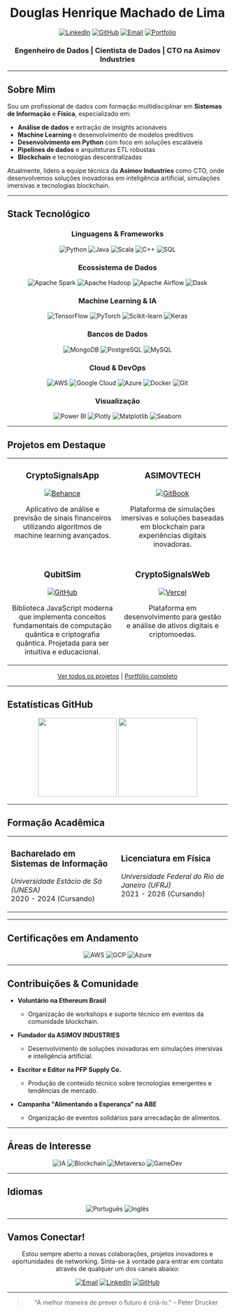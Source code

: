 # <div align="center">Douglas Henrique Machado de Lima</div>
<div align="center">

[![LinkedIn](https://img.shields.io/badge/LinkedIn-0077B5?style=for-the-badge&logo=linkedin&logoColor=white)](https://www.linkedin.com/in/dougdotcon/)
[![GitHub](https://img.shields.io/badge/GitHub-100000?style=for-the-badge&logo=github&logoColor=white)](https://github.com/dougdotcon)
[![Email](https://img.shields.io/badge/Gmail-D14836?style=for-the-badge&logo=gmail&logoColor=white)](mailto:dougdotcon@gmail.com)
[![Portfolio](https://img.shields.io/badge/Portfolio-0A0A0A?style=for-the-badge&logo=dev.to&logoColor=white)](https://colab.research.google.com/drive/1xq-7fztEdRaXsdDjfWo0aYCQldNgCnw1#scrollTo=RPTNxYHWciu6)

</div>

<div align="center">
  
### Engenheiro de Dados | Cientista de Dados | CTO na Asimov Industries
</div>

---

##  Sobre Mim

Sou um profissional de dados com formação multidisciplinar em **Sistemas de Informação** e **Física**, especializado em:

-  **Análise de dados** e extração de insights acionáveis
-  **Machine Learning** e desenvolvimento de modelos preditivos
-  **Desenvolvimento em Python** com foco em soluções escaláveis
-  **Pipelines de dados** e arquiteturas ETL robustas
-  **Blockchain** e tecnologias descentralizadas

Atualmente, lidero a equipe técnica da **Asimov Industries** como CTO, onde desenvolvemos soluções inovadoras em inteligência artificial, simulações imersivas e tecnologias blockchain.

---

##  Stack Tecnológico

<div align="center">

### Linguagens & Frameworks
![Python](https://img.shields.io/badge/Python-3776AB?style=for-the-badge&logo=python&logoColor=white)
![Java](https://img.shields.io/badge/Java-007396?style=for-the-badge&logo=java&logoColor=white)
![Scala](https://img.shields.io/badge/Scala-DC322F?style=for-the-badge&logo=scala&logoColor=white)
![C++](https://img.shields.io/badge/C++-00599C?style=for-the-badge&logo=c%2B%2B&logoColor=white)
![SQL](https://img.shields.io/badge/SQL-4479A1?style=for-the-badge&logo=postgresql&logoColor=white)

### Ecossistema de Dados
![Apache Spark](https://img.shields.io/badge/Apache_Spark-E25A1C?style=for-the-badge&logo=apache-spark&logoColor=white)
![Apache Hadoop](https://img.shields.io/badge/Hadoop-66CCFF?style=for-the-badge&logo=apache-hadoop&logoColor=black)
![Apache Airflow](https://img.shields.io/badge/Airflow-017CEE?style=for-the-badge&logo=apache-airflow&logoColor=white)
![Dask](https://img.shields.io/badge/Dask-FDA061?style=for-the-badge&logo=dask&logoColor=white)

### Machine Learning & IA
![TensorFlow](https://img.shields.io/badge/TensorFlow-FF6F00?style=for-the-badge&logo=tensorflow&logoColor=white)
![PyTorch](https://img.shields.io/badge/PyTorch-EE4C2C?style=for-the-badge&logo=pytorch&logoColor=white)
![Scikit-learn](https://img.shields.io/badge/Scikit--learn-F7931E?style=for-the-badge&logo=scikit-learn&logoColor=white)
![Keras](https://img.shields.io/badge/Keras-D00000?style=for-the-badge&logo=keras&logoColor=white)

### Bancos de Dados
![MongoDB](https://img.shields.io/badge/MongoDB-4EA94B?style=for-the-badge&logo=mongodb&logoColor=white)
![PostgreSQL](https://img.shields.io/badge/PostgreSQL-316192?style=for-the-badge&logo=postgresql&logoColor=white)
![MySQL](https://img.shields.io/badge/MySQL-00000F?style=for-the-badge&logo=mysql&logoColor=white)

### Cloud & DevOps
![AWS](https://img.shields.io/badge/AWS-232F3E?style=for-the-badge&logo=amazon-aws&logoColor=white)
![Google Cloud](https://img.shields.io/badge/GCP-4285F4?style=for-the-badge&logo=google-cloud&logoColor=white)
![Azure](https://img.shields.io/badge/Azure-0089D6?style=for-the-badge&logo=microsoft-azure&logoColor=white)
![Docker](https://img.shields.io/badge/Docker-2496ED?style=for-the-badge&logo=docker&logoColor=white)
![Git](https://img.shields.io/badge/Git-F05032?style=for-the-badge&logo=git&logoColor=white)

### Visualização
![Power BI](https://img.shields.io/badge/Power_BI-F2C811?style=for-the-badge&logo=power-bi&logoColor=black)
![Plotly](https://img.shields.io/badge/Plotly-239120?style=for-the-badge&logo=plotly&logoColor=white)
![Matplotlib](https://img.shields.io/badge/Matplotlib-11557c?style=for-the-badge&logo=python&logoColor=white)
![Seaborn](https://img.shields.io/badge/Seaborn-4C72B0?style=for-the-badge&logo=python&logoColor=white)

</div>

---

##  Projetos em Destaque

<div align="center">
<table>
  <tr>
    <td width="50%" valign="top">
      <h3 align="center">CryptoSignalsApp</h3>
      <div align="center">
        <a href="https://www.behance.net/gallery/201464477/App-CryptoSignalsApp" target="_blank">
          <img src="https://img.shields.io/badge/Behance-414141?style=for-the-badge&logo=behance&logoColor=white" alt="Behance"/>
        </a>
        <p>Aplicativo de análise e previsão de sinais financeiros utilizando algoritmos de machine learning avançados.</p>
      </div>
    </td>
    <td width="50%" valign="top">
      <h3 align="center">ASIMOVTECH</h3>
      <div align="center">
        <a href="https://asimov-tech-institucional.vercel.app" target="_blank">
          <img src="https://img.shields.io/badge/GitBook-3884FF?style=for-the-badge&logo=gitbook&logoColor=white" alt="GitBook"/>
        </a>
        <p>Plataforma de simulações imersivas e soluções baseadas em blockchain para experiências digitais inovadoras.</p>
      </div>
    </td>
  </tr>
  <tr>
    <td width="50%" valign="top">
      <h3 align="center">QubitSim</h3>
      <div align="center">
        <a href="https://github.com/dougdotcon/QubitSim" target="_blank">
          <img src="https://img.shields.io/badge/GitHub-181717?style=for-the-badge&logo=github&logoColor=white" alt="GitHub"/>
        </a>
        <p>Biblioteca JavaScript moderna que implementa conceitos fundamentais de computação quântica e criptografia quântica. Projetada para ser intuitiva e educacional.</p>
      </div>
    </td>
    <td width="50%" valign="top">
      <h3 align="center">CryptoSignalsWeb</h3>
      <div align="center">
        <a href="https://cryptosignals-institucional-test.vercel.app/" target="_blank">
          <img src="https://img.shields.io/badge/Vercel-000000?style=for-the-badge&logo=vercel&logoColor=white" alt="Vercel"/>
        </a>
        <p>Plataforma em desenvolvimento para gestão e análise de ativos digitais e criptomoedas.</p>
      </div>
    </td>
  </tr>
</table>
</div>


<div align="center">
  
[Ver todos os projetos](https://www.behance.net/dougdotcon) | [Portfólio completo](https://colab.research.google.com/drive/1xq-7fztEdRaXsdDjfWo0aYCQldNgCnw1#scrollTo=RPTNxYHWciu6)

</div>

---

##  Estatísticas GitHub

<div align="center">
  <img height="180em" src="https://github-readme-stats.vercel.app/api?username=dougdotcon&show_icons=true&theme=tokyonight&include_all_commits=true&count_private=true"/>
  <img height="180em" src="https://github-readme-stats.vercel.app/api/top-langs/?username=dougdotcon&layout=compact&langs_count=7&theme=tokyonight"/>
</div>

---

##  Formação Acadêmica

<div align="center">
<table>
  <tr>
    <td width="50%">
      <h3>Bacharelado em Sistemas de Informação</h3>
      <p><em>Universidade Estácio de Sá (UNESA)</em><br>2020 - 2024 (Cursando)</p>
    </td>
    <td width="50%">
      <h3>Licenciatura em Física</h3>
      <p><em>Universidade Federal do Rio de Janeiro (UFRJ)</em><br>2021 - 2026 (Cursando)</p>
    </td>
  </tr>
</table>
</div>

---

##  Certificações em Andamento

<div align="center">
  
![AWS](https://img.shields.io/badge/AWS_Certified_Machine_Learning-Specialty-FF9900?style=for-the-badge&logo=amazon-aws&logoColor=white)
![GCP](https://img.shields.io/badge/Google_Cloud-Professional_Data_Engineer-4285F4?style=for-the-badge&logo=google-cloud&logoColor=white)
![Azure](https://img.shields.io/badge/Microsoft_Certified-Azure_Data_Scientist_Associate-0089D6?style=for-the-badge&logo=microsoft-azure&logoColor=white)

</div>

---

##  Contribuições & Comunidade

- **Voluntário na Ethereum Brasil**
  - Organização de workshops e suporte técnico em eventos da comunidade blockchain.
  
- **Fundador da ASIMOV INDUSTRIES**
  - Desenvolvimento de soluções inovadoras em simulações imersivas e inteligência artificial.
  
- **Escritor e Editor na PFP Supply Co.**
  - Produção de conteúdo técnico sobre tecnologias emergentes e tendências de mercado.

- **Campanha "Alimentando a Esperança" na ABE**
  - Organização de eventos solidários para arrecadação de alimentos.

---

##  Áreas de Interesse

<div align="center">
  
![IA](https://img.shields.io/badge/Inteligência_Artificial-8A2BE2?style=for-the-badge)
![Blockchain](https://img.shields.io/badge/Blockchain-121D33?style=for-the-badge)
![Metaverso](https://img.shields.io/badge/Metaverso_e_RV/RA-FF6F61?style=for-the-badge)
![GameDev](https://img.shields.io/badge/Desenvolvimento_de_Jogos-E60012?style=for-the-badge)

</div>

---

##  Idiomas

<div align="center">
  
![Português](https://img.shields.io/badge/Português-Nativo-009c3b?style=for-the-badge)
![Inglês](https://img.shields.io/badge/Inglês-Fluente-0052cc?style=for-the-badge)

</div>

---

## Vamos Conectar!

<div align="center">
  
Estou sempre aberto a novas colaborações, projetos inovadores e oportunidades de networking. Sinta-se à vontade para entrar em contato através de qualquer um dos canais abaixo:

[![Email](https://img.shields.io/badge/Email-dougdotcon@gmail.com-D14836?style=for-the-badge&logo=gmail&logoColor=white)](mailto:dougdotcon@gmail.com)
[![LinkedIn](https://img.shields.io/badge/LinkedIn-dougdotcon-0077B5?style=for-the-badge&logo=linkedin&logoColor=white)](https://www.linkedin.com/in/dougdotcon/)
[![GitHub](https://img.shields.io/badge/GitHub-dougdotcon-100000?style=for-the-badge&logo=github&logoColor=white)](https://github.com/dougdotcon)

</div>

---

<div align="center">
  
> "A melhor maneira de prever o futuro é criá-lo." – Peter Drucker

</div>
